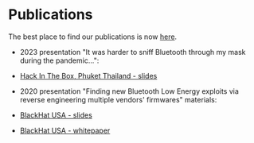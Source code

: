# Publications

The best place to find our publications is now [here](https://darkmentor.com/publication/).

* 2023 presentation "It was harder to sniff Bluetooth through my mask during the pandemic...":
 * [Hack In The Box, Phuket Thailand - slides](./2023/PandemicSniffing_HITB2023_HKT_Slides_With_Builds.pdf)

* 2020 presentation "Finding new Bluetooth Low Energy exploits via reverse engineering multiple vendors' firmwares" materials:  
 * [BlackHat USA - slides](./2020/TI_SILABS_BLE_RCEs/slides_TI_SILABS_BLE_RCEs_v1.0.0.pdf)
 * [BlackHat USA - whitepaper](./2020/TI_SILABS_BLE_RCEs/whitepaper_TI_SILABS_BLE_RCEs_v1.0.0.pdf)
